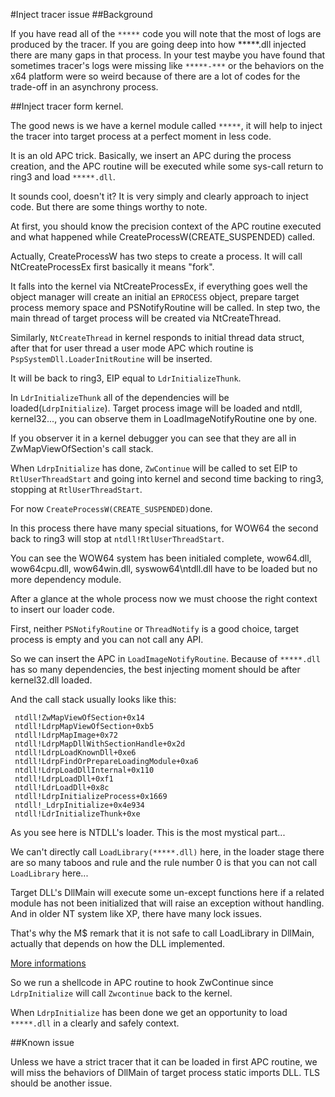 #Inject tracer issue
##Background

If you have read all of the ```*****``` code you will note that the most of logs are produced by the tracer. If you are going deep into how *****.dll injected there are many gaps in that process.
In your test maybe you have found that sometimes tracer's logs were missing like ```*****-***``` or the behaviors on the x64 platform were so weird because of there are a lot of codes for the trade-off in an asynchrony process.


##Inject tracer form kernel.

The good news is we have a kernel module called ```*****```, it will help to inject the tracer into target process at a perfect moment in less code.

It is an old APC trick. Basically, we insert an APC during the process creation, and the APC routine will be executed while some sys-call return to ring3 and load ```*****.dll```.

It sounds cool, doesn't it? It is very simply and clearly approach to inject code. But there are some things worthy to note.

At first, you should know the precision context of the APC routine executed and what happened while CreateProcessW(CREATE_SUSPENDED) called.

Actually, CreateProcessW has two steps to create a process. It will call NtCreateProcessEx first basically it means "fork".

It falls into the kernel via NtCreateProcessEx, if everything goes well the object manager will create an initial an ```EPROCESS``` object, prepare target process memory space and PSNotifyRoutine will be called.
In step two, the main thread of target process will be created via NtCreateThread. 

Similarly, ```NtCreateThread``` in kernel responds to initial thread data struct, after that for user thread a user mode APC which routine is ```PspSystemDll.LoaderInitRoutine``` will be inserted.

It will be back to ring3, EIP equal to ```LdrInitializeThunk```.

In ```LdrInitializeThunk``` all of the dependencies will be loaded(```LdrpInitialize```). Target process image will be loaded and ntdll, kernel32..., you can observe them in LoadImageNotifyRoutine one by one. 

If you observer it in a kernel debugger you can see that they are all in ZwMapViewOfSection's call stack. 

When ```LdrpInitialize``` has done, ```ZwContinue``` will be called to set EIP to ```RtlUserThreadStart``` and going into kernel and second time backing to ring3, stopping at ```RtlUserThreadStart```.

For now ```CreateProcessW(CREATE_SUSPENDED)```done.

In this process there have many special situations, for WOW64 the second back to ring3 will stop at ```ntdll!RtlUserThreadStart```. 

You can see the WOW64 system has been initialed complete, wow64.dll, wow64cpu.dll, wow64win.dll, syswow64\ntdll.dll have to be loaded but no more dependency module.

After a glance at the whole process now we must choose the right context to insert our loader code.

First, neither ```PSNotifyRoutine``` or ```ThreadNotify``` is a good choice, target process is empty and you can not call any API.

So we can insert the APC in ```LoadImageNotifyRoutine```. Because of ```*****.dll``` has so many dependencies, the best injecting moment should be after kernel32.dll loaded.

And the call stack usually looks like this:
```
 ntdll!ZwMapViewOfSection+0x14
 ntdll!LdrpMapViewOfSection+0xb5
 ntdll!LdrpMapImage+0x72
 ntdll!LdrpMapDllWithSectionHandle+0x2d
 ntdll!LdrpLoadKnownDll+0xe6
 ntdll!LdrpFindOrPrepareLoadingModule+0xa6
 ntdll!LdrpLoadDllInternal+0x110
 ntdll!LdrpLoadDll+0xf1
 ntdll!LdrLoadDll+0x8c
 ntdll!LdrpInitializeProcess+0x1669
 ntdll!_LdrpInitialize+0x4e934
 ntdll!LdrInitializeThunk+0xe
```
As you see here is NTDLL's loader. This is the most mystical part...

We can't directly call ```LoadLibrary(*****.dll)``` here, in the loader stage there are so many taboos and rule and the rule number 0 is that you can not call ```LoadLibrary``` here...


Target DLL's DllMain will execute some un-except functions here if a related module has not been initialized that will raise an exception without handling. And in older NT system like XP, there have many lock issues.

That's why the M$ remark that it is not safe to call LoadLibrary in DllMain, actually that depends on how the DLL implemented.

[More informations](https://msdn.microsoft.com/en-us/library/windows/desktop/ms682583(v=vs.85).aspx)

So we run a shellcode in APC routine to hook ZwContinue since ```LdrpInitialize``` will call ```Zwcontinue``` back to the kernel.

When ```LdrpInitialize``` has been done we get an opportunity to load ```*****.dll``` in a clearly and safely context.

##Known issue

Unless we have a strict tracer that it can be loaded in first APC routine, we will miss the behaviors of DllMain of target process static imports DLL.
TLS should be another issue.


